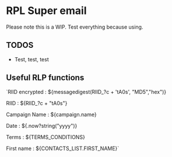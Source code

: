 # RPL Super email

Please note this is a WIP. Test everything because using.

## TODOS

- Test, test, test


## Useful RLP functions

`RIID encrypted : ${messagedigest(RIID_?c + 'tA0s', "MD5","hex")}

RIID : ${RIID_?c + "tA0s"}

Campaign Name : ${campaign.name}

Date : ${.now?string("yyyy")}

Terms : ${TERMS_CONDITIONS}

First name : ${CONTACTS_LIST.FIRST_NAME}`